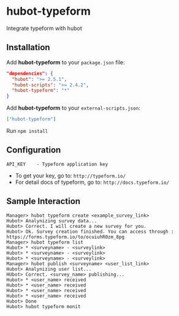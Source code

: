 hubot-typeform
============

Integrate typeform with hubot


## Installation

Add **hubot-typeform** to your `package.json` file:

```json
"dependencies": {
  "hubot": ">= 2.5.1",
  "hubot-scripts": ">= 2.4.2",
  "hubot-typeform": "*"
}
```


Add **hubot-typeform** to your `external-scripts.json`:

```json
["hubot-typeform"]
```

Run `npm install`


## Configuration

```
API_KEY    - Typeform application key
```

- To get your key, go to: `http://typeform.io/`
- For detail docs of typeform, go to: `http://docs.typeform.io/`

## Sample Interaction

```
Manager> hubot typeform create <example_survey_link>
Hubot> Analynizing survey data...
Hubot> Correct. I will create a new survey for you.
Hubot> Ok. Survey creation finished. You can access through : https://forms.typeform.io/to/ocuiuhR0zm_8pg 
Manager> hubot typeform list
Hubot> * <surveyname> - <surveylink>
Hubot> * <surveyname> - <surveylink>
Hubot> * <surveyname> - <surveylink>
Manager> hubot publish <surveyname> <user_list_link>
Hubot> Analynizing user list...
HUbot> Correct. <survey_name> publishing...
Hubot> * <user_name> received
Hubot> * <user_name> received
Hubot> * <user_name> received
Hubot> * <user_name> received
Hubot> Done
Hubot> hubot typeform monit

```


